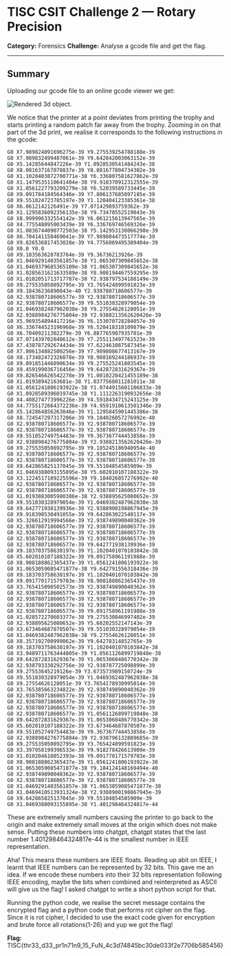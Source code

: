 # TISC CSIT Challenge 2 — Rotary Precision

**Category:** Forensics
**Challenge:** Analyse a gcode file and get the flag.

---

## Summary

Uploading our gcode file to an online gcode viewer we get:

![Rendered 3d object.](./3dPrint)

We notice that the printer at a point deviates from printing the trophy and starts printing a random patch far away from the trophy. Zooming in on that part of the 3d print, we realise it corresponds to the following instructions in the gcode:

```
G0 X7.989824091696275e-39 Y9.275539254788188e-39
G0 X7.989832499487061e-39 Y9.642842003063152e-39
G0 X5.14285644847226e-39 Y1.0928530541484243e-38
G0 X8.081637167078837e-39 Y8.081677804734302e-39
G0 X1.1020403872700771e-38 Y6.336807581627862e-39
G0 X1.1479535110641404e-38 Y9.918370912312555e-39
G0 X1.0561227793209279e-38 Y6.52039589733445e-39
G0 X9.091784184564346e-39 Y7.806137685097185e-39
G0 X9.551024723785197e-39 Y1.120404123385361e-38
G0 X6.0612142126491e-39 Y7.071429893759362e-39
G0 X1.1295836092356135e-38 Y9.73470552519043e-39
G0 X8.999996332554142e-39 Y6.061215613947565e-39
G0 X4.775548095003439e-39 Y6.336769746569326e-39
G0 X1.0836744090772503e-38 Y5.142953138066298e-39
G0 X6.704141158469041e-39 Y7.989804473517774e-39
G0 X9.826536817453028e-39 Y4.7756069495389404e-39
G0 X0.0 Y0.0
G0 X9.183563628783764e-39 Y9.36736213926e-39
G0 X1.0469291403561857e-38 Y1.065307309845652e-38
G0 X1.0469379685365109e-38 Y1.065307309845652e-38
G0 X1.0285631621633589e-38 Y8.908194467559295e-39
G0 X1.0102051713717787e-38 Y2.938797534188149e-39
G0 X9.275535050892795e-39 Y3.765424899591823e-39
G0 X9.18436236890843e-40 Y2.938780718606577e-39
G0 X2.938780718606577e-39 Y2.938780718606577e-39
G0 X2.938780718606577e-39 Y9.551030328979054e-39
G0 X1.0469382487962038e-38 Y9.27554626128051e-39
G0 X2.9388984276775804e-39 Y2.9388213562620426e-39
G0 X5.969354894417216e-39 Y6.153070728284057e-39
G0 X6.336744523196968e-39 Y6.520418318109879e-39
G0 X6.70409211302279e-39 Y6.887765907935701e-39
G0 X7.071439702848612e-39 Y7.255113497761523e-39
G0 X7.438787292674434e-39 Y7.622461087587345e-39
G0 X7.806134882500256e-39 Y7.989808677413167e-39
G0 X8.173482472326078e-39 Y8.908169244186937e-39
G0 X9.091851446890634e-39 Y9.275525241803545e-39
G0 X9.459199036716456e-39 Y9.642872831629367e-39
G0 X9.826546626542278e-39 Y1.0010220421455189e-38
G0 X1.01938942163681e-38 Y1.0377568011281011e-38
G0 X1.0561241806193922e-38 Y1.0744915601106833e-38
G0 X1.0928589396019745e-38 Y1.1112263190932656e-38
G0 X4.408274773996226e-39 Y4.5918434715243125e-39
G0 X4.7755172664372236e-39 Y4.9591910613501346e-39
G0 X5.142864856263046e-39 Y1.1295845901445386e-38
G0 X8.724547297317206e-39 Y9.184026057276992e-40
G0 X2.938780718606577e-39 Y2.938780718606577e-39
G0 X2.938780718606577e-39 Y2.938780718606577e-39
G0 X9.551052749754483e-39 Y9.367367744453858e-39
G0 X2.9388984276775804e-39 Y2.9388213562620426e-39
G0 X9.275535050892795e-39 Y9.185245186940954e-40
G0 X2.938780718606577e-39 Y2.938780718606577e-39
G0 X2.938780718606577e-39 Y2.938780718606577e-39
G0 X9.642865825137045e-39 Y9.55104854585909e-39
G0 X1.0469388093155895e-38 Y5.602010107188322e-39
G0 X3.1224517109225596e-39 Y9.184026057276992e-40
G0 X2.938780718606577e-39 Y2.938780718606577e-39
G0 X2.938780718606577e-39 Y2.938780718606577e-39
G0 X1.0193883005980386e-38 Y2.938895625080652e-39
G0 X9.551030328979054e-39 Y1.0469382487962038e-38
G0 X9.642771938139936e-39 Y2.9388900198867945e-39
G0 X9.918390530491055e-39 Y9.642863022540117e-39
G0 X5.326612919994566e-39 Y2.938749890040362e-39
G0 X2.938780718606577e-39 Y2.938780718606577e-39
G0 X2.938780718606577e-39 Y2.938780718606577e-39
G0 X2.938780718606577e-39 Y2.938780718606577e-39
G0 X2.938780718606577e-39 Y9.642771938139936e-39
G0 X9.183703758630197e-39 Y1.1020401070103842e-38
G0 X5.602010107188322e-39 Y9.091758961191988e-39
G0 X8.908188862365437e-39 Y1.0561241806193922e-38
G0 X1.0653059085471877e-38 Y9.642791556318436e-39
G0 X9.183703758630197e-39 Y1.1020401070103842e-38
G0 X9.091770171579703e-39 Y8.908188862365437e-39
G0 X3.765415090502573e-39 Y2.938749890040362e-39
G0 X2.938780718606577e-39 Y2.938780718606577e-39
G0 X2.938780718606577e-39 Y2.938780718606577e-39
G0 X2.938780718606577e-39 Y2.938780718606577e-39
G0 X2.938780718606577e-39 Y9.091758961191988e-39
G0 X1.028572270603377e-38 Y9.275530846997402e-39
G0 X2.938895625080652e-39 Y5.60202552147143e-39
G0 X3.673464687870507e-39 Y9.551030328979054e-39
G0 X1.0469382487962038e-38 Y9.27554626128051e-39
G0 X8.357192700999062e-39 Y9.64278314852765e-39
G0 X9.183703758630197e-39 Y1.1020401070103842e-38
G0 X3.9489711763444805e-39 Y1.0561126899719848e-38
G0 X9.642872831629367e-39 Y1.0653060486770342e-38
G0 X2.938793330292756e-39 Y2.938787725098899e-39
G0 X9.27553645219126e-39 Y3.673573989150724e-39
G0 X9.551030328979054e-39 Y1.0469382487962038e-38
G0 X9.27554626128051e-39 Y3.7654178930995014e-39
G0 X3.765385663234822e-39 Y2.938749890040362e-39
G0 X2.938780718606577e-39 Y2.938780718606577e-39
G0 X2.938780718606577e-39 Y2.938780718606577e-39
G0 X2.938780718606577e-39 Y2.938780718606577e-39
G0 X2.938780718606577e-39 Y1.0561126899719848e-38
G0 X9.642872831629367e-39 Y1.0653060486770342e-38
G0 X5.602010107188322e-39 Y3.673464687870507e-39
G0 X9.551052749754483e-39 Y9.367367744453858e-39
G0 X2.9388984276775804e-39 Y2.938796132889685e-39
G0 X9.275535050892795e-39 Y3.765424899591823e-39
G0 X3.397958199396533e-39 Y9.918278426613909e-39
G0 X1.010204610852393e-38 Y9.091770171579703e-39
G0 X8.908188862365437e-39 Y1.0561241806193922e-38
G0 X1.0653059085471877e-38 Y9.184124148169494e-40
G0 X2.938749890040362e-39 Y2.938780718606577e-39
G0 X2.938780718606577e-39 Y2.938780718606577e-39
G0 X1.0469291403561857e-38 Y1.0653059085471877e-38
G0 X1.0469410513931324e-38 Y2.9388900198867945e-39
G0 X9.642865825137045e-39 Y9.55104854585909e-39
G0 X1.0469388093155895e-38 Y1.401298464324817e-44
```

These are extremely small numbers causing the printer to go back to the origin and make extremely small moves at the origin which does not make sense. Putting these numbers into chatgpt, chatgpt states that the last number 1.401298464324817e-44 is the smallest number in IEEE representation.

Aha! This means these numbers are IEEE floats. Reading up abit on IEEE, I learnt that IEEE numbers can be represented by 32 bits. This gave me an idea. If we encode these numbers into their 32 bits representation following IEEE encoding, maybe the bits when combined and reinterpreted as ASCII will give us the flag! I asked chatgpt to write a short python script for that.

Running the python code, we realise the secret message contains the encrypted flag and a python code that performs rot cipher on the flag. Since it is rot cipher, I decided to use the exact code given for encryption and brute force all rotations(1-26) and yup we got the flag!

**Flag:** 
TISC{thr33_d33_pr1n71n9_15_FuN_4c3d74845bc30de033f2e7706b585456}
